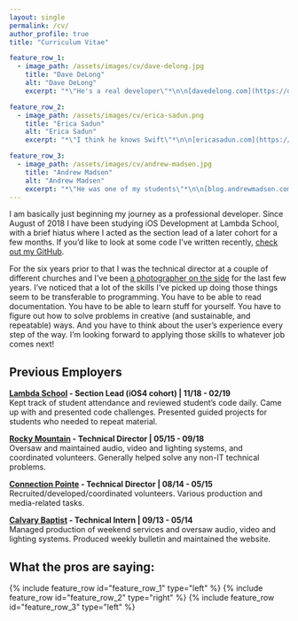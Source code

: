```yaml
---
layout: single
permalink: /cv/
author_profile: true
title: "Curriculum Vitae"

feature_row_1:
  - image_path: /assets/images/cv/dave-delong.jpg
    title: "Dave DeLong"
    alt: "Dave DeLong"
    excerpt: "*\"He's a real developer\"*\n\n[davedelong.com](https://davedelong.com/)"

feature_row_2:
  - image_path: /assets/images/cv/erica-sadun.png
    title: "Erica Sadun"
    alt: "Erica Sadun"
    excerpt: "*\"I think he knows Swift\"*\n\n[ericasadun.com](https://ericasadun.com/)"

feature_row_3:
  - image_path: /assets/images/cv/andrew-madsen.jpg
    title: "Andrew Madsen"
    alt: "Andrew Madsen"
    excerpt: "*\"He was one of my students\"*\n\n[blog.andrewmadsen.com](https://blog.andrewmadsen.com/)"
---
```


I am basically just beginning my journey as a professional developer. Since August of 2018 I have been studying iOS Development at Lambda School, with a brief hiatus where I acted as the section lead of a later cohort for a few months. If you’d like to look at some code I’ve written recently, [check out my GitHub](https://github.com/dillon-mce).

For the six years prior to that I was the technical director at a couple of different churches and I’ve been [a photographer on the side](http://light-and-lens.com) for the last few years. I’ve noticed that a lot of the skills I’ve picked up doing those things seem to be transferable to programming. You have to be able to read documentation. You have to be able to learn stuff for yourself. You have to figure out how to solve problems in creative (and sustainable, and repeatable)  ways. And you have to think about the user’s experience every step of the way. I’m looking forward to applying those skills to whatever job comes next!

## Previous Employers
**[Lambda School](https://lambdaschool.com/) - Section Lead (iOS4 cohort) | 11/18 - 02/19**  
Kept track of student attendance and reviewed student’s code daily. Came up with and presented code challenges. Presented guided projects for students who needed to repeat material.

**[Rocky Mountain](https://rocky.church/) - Technical Director | 05/15 - 09/18**  
Oversaw and maintained audio, video and lighting systems, and coordinated volunteers. Generally helped solve any non-IT technical problems.

**[Connection Pointe](https://www.connectionpointe.org/) - Technical Director | 08/14 - 05/15**  
Recruited/developed/coordinated volunteers. Various production and media-related tasks.

**[Calvary Baptist](https://www.calvaryjomo.com/) - Technical Intern | 09/13 - 05/14**  
Managed production of weekend services and oversaw audio, video and lighting systems. Produced weekly bulletin and maintained the website.

## What the pros are saying:

{% include feature_row id="feature_row_1" type="left" %}
{% include feature_row id="feature_row_2" type="right" %}
{% include feature_row id="feature_row_3" type="left" %}
